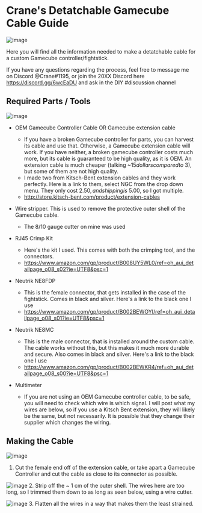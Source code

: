 # Crane's Detatchable Gamecube Cable Guide
![image](https://i.imgur.com/GE0oSzS.jpg)

Here you will find all the information needed to make a detatchable cable for a custom Gamecube controller/fightstick.

If you have any questions regarding the process, feel free to message me on Discord @Crane#1195, or join the 20XX Discord here https://discord.gg/6wcEaDU and ask in the DIY #discussion channel

## Required Parts / Tools
![image](https://i.imgur.com/d0LrhKp.jpg)

- OEM Gamecube Controller Cable OR Gamecube extension cable
    - If you have a broken Gamecube controller for parts, you can harvest its cable and use that. Otherwise, a Gamecube extension cable will work. If you have neither, a broken gamecube controller costs much more, but its cable is guaranteed to be high quality, as it is OEM. An extension cable is much cheaper (talking ~$15 dollars compared to ~$3), but some of them are not high quality.
    - I made two from Kitsch-Bent extension cables and they work perfectly. Here is a link to them, select NGC from the drop down menu. They only cost $2.50, and shipping is ~$5.00, so I got multiple.
    - http://store.kitsch-bent.com/product/extension-cables
    
- Wire stripper. This is used to remove the protective outer shell of the Gamecube cable.
    - The 8/10 gauge cutter on mine was used

- RJ45 Crimp Kit
    - Here's the kit I used. This comes with both the crimping tool, and the connectors.
    - https://www.amazon.com/gp/product/B008UY5WL0/ref=oh_aui_detailpage_o08_s02?ie=UTF8&psc=1

- Neutrik NE8FDP
    - This is the female connector, that gets installed in the case of the fightstick. Comes in black and silver. Here's a link to the black one I use
    - https://www.amazon.com/gp/product/B002BEWOYI/ref=oh_aui_detailpage_o08_s01?ie=UTF8&psc=1

- Neutrik NE8MC
    - This is the male connector, that is installed around the custom cable. The cable works without this, but this makes it much more durable and secure. Also comes in black and silver. Here's a link to the black one I use
    - https://www.amazon.com/gp/product/B002BEWKR4/ref=oh_aui_detailpage_o08_s00?ie=UTF8&psc=1

- Multimeter
    - If you are not using an OEM Gamecube controller cable, to be safe, you will need to check which wire is which signal. I will post what my wires are below, so if you use a Kitsch Bent extension, they will likely be the same, but not necessarily. It is possible that they change their supplier which changes the wiring.
    
## Making the Cable

![image](https://i.imgur.com/LQqzNMS.png)
1. Cut the female end off of the extension cable, or take apart a Gamecube Controller and cut the cable as close to its connector as possible.

![image](https://i.imgur.com/5HPw1Qv.png)
2. Strip off the ~ 1 cm of the outer shell. The wires here are too long, so I trimmed them down to as long as seen below, using a wire cutter.

![image](https://i.imgur.com/wFUA6A8.jpg)
3. Flatten all the wires in a way that makes them the least strained.   

